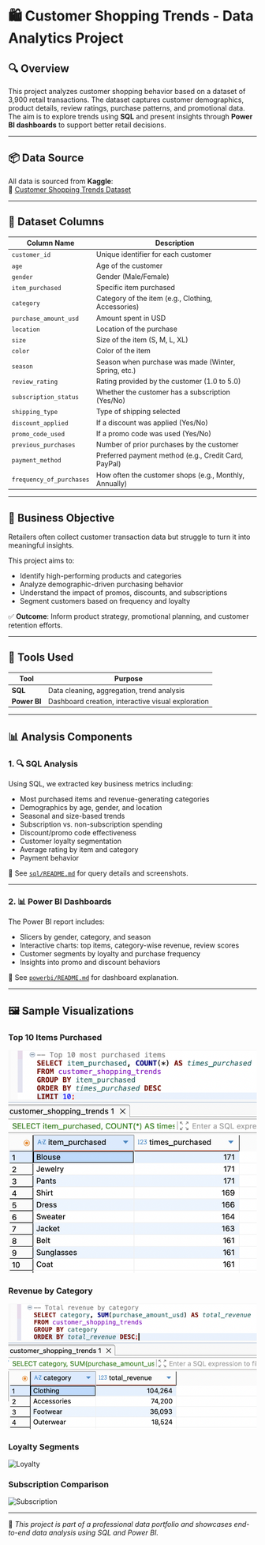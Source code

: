 # 🛍️ Customer Shopping Trends - Data Analytics Project

## 🔍 Overview

This project analyzes customer shopping behavior based on a dataset of 3,900 retail transactions. The dataset captures customer demographics, product details, review ratings, purchase patterns, and promotional data.  
The aim is to explore trends using **SQL** and present insights through **Power BI dashboards** to support better retail decisions.

---

## 📦 Data Source

All data is sourced from **Kaggle**:  
🔗 [Customer Shopping Trends Dataset](https://www.kaggle.com/datasets/whenamancodes/customer-shopping-dataset)

---

## 🧾 Dataset Columns

| Column Name             | Description                                                                 |
|-------------------------|-----------------------------------------------------------------------------|
| `customer_id`           | Unique identifier for each customer                                         |
| `age`                   | Age of the customer                                                         |
| `gender`                | Gender (Male/Female)                                                        |
| `item_purchased`        | Specific item purchased                                                     |
| `category`              | Category of the item (e.g., Clothing, Accessories)                          |
| `purchase_amount_usd`   | Amount spent in USD                                                         |
| `location`              | Location of the purchase                                                    |
| `size`                  | Size of the item (S, M, L, XL)                                              |
| `color`                 | Color of the item                                                           |
| `season`                | Season when purchase was made (Winter, Spring, etc.)                        |
| `review_rating`         | Rating provided by the customer (1.0 to 5.0)                                |
| `subscription_status`   | Whether the customer has a subscription (Yes/No)                            |
| `shipping_type`         | Type of shipping selected                                                   |
| `discount_applied`      | If a discount was applied (Yes/No)                                          |
| `promo_code_used`       | If a promo code was used (Yes/No)                                           |
| `previous_purchases`    | Number of prior purchases by the customer                                   |
| `payment_method`        | Preferred payment method (e.g., Credit Card, PayPal)                        |
| `frequency_of_purchases`| How often the customer shops (e.g., Monthly, Annually)                      |

---

## 🎯 Business Objective

Retailers often collect customer transaction data but struggle to turn it into meaningful insights.

This project aims to:
- Identify high-performing products and categories
- Analyze demographic-driven purchasing behavior
- Understand the impact of promos, discounts, and subscriptions
- Segment customers based on frequency and loyalty

✅ **Outcome**: Inform product strategy, promotional planning, and customer retention efforts.

---

## 🧰 Tools Used

| Tool       | Purpose                                  |
|------------|------------------------------------------|
| **SQL**    | Data cleaning, aggregation, trend analysis |
| **Power BI** | Dashboard creation, interactive visual exploration |

---

## 📊 Analysis Components

### 1. 🔍 SQL Analysis

Using SQL, we extracted key business metrics including:
- Most purchased items and revenue-generating categories
- Demographics by age, gender, and location
- Seasonal and size-based trends
- Subscription vs. non-subscription spending
- Discount/promo code effectiveness
- Customer loyalty segmentation
- Average rating by item and category
- Payment behavior

📁 See [`sql/README.md`](sql/README.md) for query details and screenshots.

---

### 2. 📊 Power BI Dashboards

The Power BI report includes:
- Slicers by gender, category, and season
- Interactive charts: top items, category-wise revenue, review scores
- Customer segments by loyalty and purchase frequency
- Insights into promo and discount behaviors

📁 See [`powerbi/README.md`](powerbi/README.md) for dashboard explanation.

---

## 🖼️ Sample Visualizations

### Top 10 Items Purchased
![Top Items](sql/images/top_items_purchased.png)

### Revenue by Category
![Revenue](sql/images/revenue_by_category.png)

### Loyalty Segments
![Loyalty](sql/images/customer_loyalty_segments.png)

### Subscription Comparison
![Subscription](sql/images/subscription_vs_non_subscription.png)

---

📌 *This project is part of a professional data portfolio and showcases end-to-end data analysis using SQL and Power BI.*

